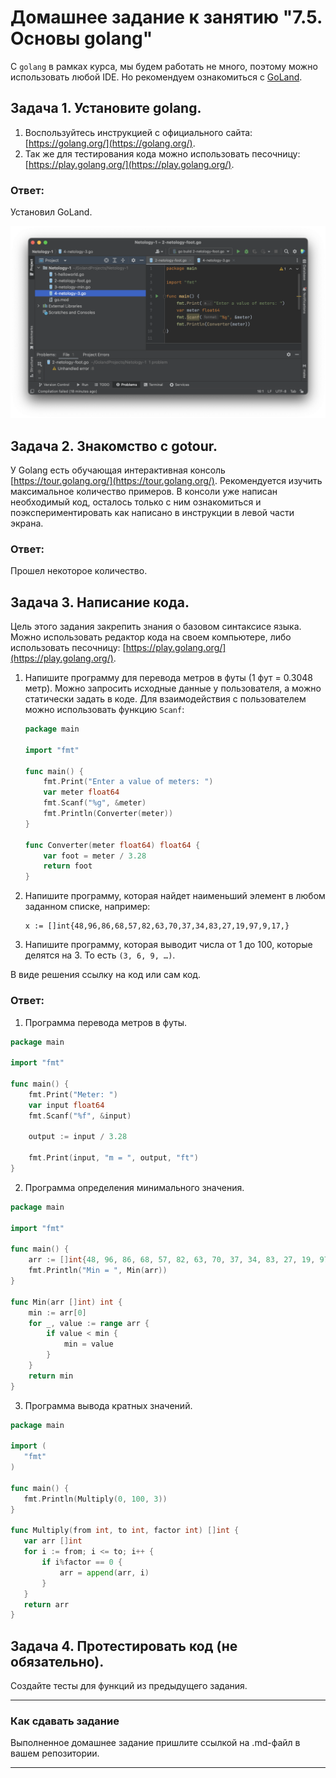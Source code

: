 # Домашнее задание к занятию "7.5. Основы golang"

С `golang` в рамках курса, мы будем работать не много, поэтому можно использовать любой IDE.
Но рекомендуем ознакомиться с [GoLand](https://www.jetbrains.com/ru-ru/go/).  

## Задача 1. Установите golang.
1. Воспользуйтесь инструкцией с официального сайта: [https://golang.org/](https://golang.org/).
2. Так же для тестирования кода можно использовать песочницу: [https://play.golang.org/](https://play.golang.org/).

### Ответ:
Установил GoLand.

![](img/1.png)

## Задача 2. Знакомство с gotour.
У Golang есть обучающая интерактивная консоль [https://tour.golang.org/](https://tour.golang.org/).
Рекомендуется изучить максимальное количество примеров. В консоли уже написан необходимый код,
осталось только с ним ознакомиться и поэкспериментировать как написано в инструкции в левой части экрана.  

### Ответ:

Прошел некоторое количество.

## Задача 3. Написание кода.
Цель этого задания закрепить знания о базовом синтаксисе языка. Можно использовать редактор кода
на своем компьютере, либо использовать песочницу: [https://play.golang.org/](https://play.golang.org/).

1. Напишите программу для перевода метров в футы (1 фут = 0.3048 метр). Можно запросить исходные данные
у пользователя, а можно статически задать в коде.
    Для взаимодействия с пользователем можно использовать функцию `Scanf`:
    ```go
    package main

    import "fmt"

    func main() {
    	fmt.Print("Enter a value of meters: ")
    	var meter float64
    	fmt.Scanf("%g", &meter)
    	fmt.Println(Converter(meter))
    }

    func Converter(meter float64) float64 {
    	var foot = meter / 3.28
    	return foot
    }
    ```

1. Напишите программу, которая найдет наименьший элемент в любом заданном списке, например:
    ```
    x := []int{48,96,86,68,57,82,63,70,37,34,83,27,19,97,9,17,}
    ```
1. Напишите программу, которая выводит числа от 1 до 100, которые делятся на 3. То есть `(3, 6, 9, …)`.

В виде решения ссылку на код или сам код.

### Ответ:

1. Программа перевода метров в футы.

```go
package main

import "fmt"

func main() {
	fmt.Print("Meter: ")
	var input float64
	fmt.Scanf("%f", &input)

	output := input / 3.28

	fmt.Print(input, "m = ", output, "ft")
}
```

2. Программа определения минимального значения.

```go
package main

import "fmt"

func main() {
	arr := []int{48, 96, 86, 68, 57, 82, 63, 70, 37, 34, 83, 27, 19, 97, 9, 17}
	fmt.Println("Min = ", Min(arr))
}

func Min(arr []int) int {
	min := arr[0]
	for _, value := range arr {
		if value < min {
			min = value
		}
	}
	return min
}
```

3. Программа вывода кратных значений.

 ```go
 package main

import (
	"fmt"
)

func main() {
	fmt.Println(Multiply(0, 100, 3))
}

func Multiply(from int, to int, factor int) []int {
	var arr []int
	for i := from; i <= to; i++ {
		if i%factor == 0 {
			arr = append(arr, i)
		}
	}
	return arr
}
```

## Задача 4. Протестировать код (не обязательно).

Создайте тесты для функций из предыдущего задания.

---

### Как cдавать задание

Выполненное домашнее задание пришлите ссылкой на .md-файл в вашем репозитории.

---
